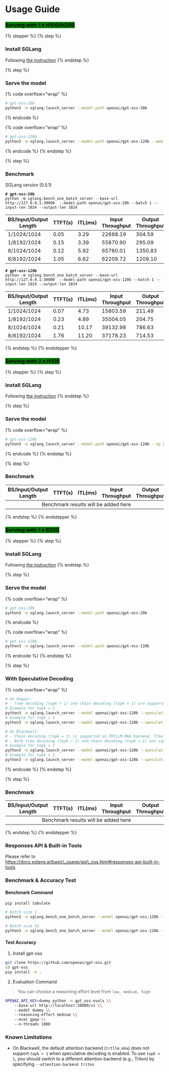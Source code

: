 # Usage Guide

### <mark style="background-color:green;">Serving with 1 x H100/H200</mark>

{% stepper %}
{% step %}
### Install SGLang

Following [the instruction](https://app.gitbook.com/o/TvLfyTxdRQeudJH7e5QW/s/FFtIWT8LEMaYiYzz0p8P/~/changes/11/sglang-cookbook/installation/nvidia-h-series-a-series-and-rtx-gpus)
{% endstep %}

{% step %}
### Serve the model

{% code overflow="wrap" %}
```bash
# gpt-oss-20b
python3 -m sglang.launch_server --model-path openai/gpt-oss-20b
```
{% endcode %}

{% code overflow="wrap" %}
```bash
# gpt-oss-120b
python3 -m sglang.launch_server --model-path openai/gpt-oss-120b --mem-fraction-static 0.95
```
{% endcode %}
{% endstep %}

{% step %}
### Benchmark

SGLang version (0.5.1)

<pre class="language-bash" data-overflow="wrap"><code class="lang-bash"><strong># gpt-oss-20b
</strong>python -m sglang.bench_one_batch_server --base-url http://127.0.0.1:30000  --model-path openai/gpt-oss-20b --batch 1 --input-len 1024 --output-len 1024 
</code></pre>

<table><thead><tr><th width="209.78515625">BS/Input/Output Length</th><th width="109.6328125">TTFT(s)</th><th width="101.75390625">ITL(ms)</th><th>Input Throughput</th><th>Output Throughput</th></tr></thead><tbody><tr><td>1/1024/1024</td><td>0.05</td><td>3.29</td><td>22668.19</td><td>304.59</td></tr><tr><td>1/8192/1024</td><td>0.15</td><td>3.39</td><td>55870.90</td><td>295.09</td></tr><tr><td>8/1024/1024</td><td>0.12</td><td>5.92</td><td>65760.01</td><td>1350.83</td></tr><tr><td>8/8192/1024</td><td>1.05</td><td>6.62</td><td>62209.72</td><td>1209.10</td></tr></tbody></table>

<pre class="language-bash" data-overflow="wrap"><code class="lang-bash"><strong># gpt-oss-120b
</strong>python -m sglang.bench_one_batch_server --base-url http://127.0.0.1:30000  --model-path openai/gpt-oss-120b --batch 1 --input-len 1024 --output-len 1024 
</code></pre>

<table><thead><tr><th width="209.78515625">BS/Input/Output Length</th><th width="109.6328125">TTFT(s)</th><th width="101.75390625">ITL(ms)</th><th>Input Throughput</th><th>Output Throughput</th></tr></thead><tbody><tr><td>1/1024/1024</td><td>0.07</td><td>4.73</td><td>15803.59</td><td>211.49</td></tr><tr><td>1/8192/1024</td><td>0.23</td><td>4.89</td><td>35004.05</td><td>204.75</td></tr><tr><td>8/1024/1024</td><td>0.21</td><td>10.17</td><td>39132.98</td><td>786.63</td></tr><tr><td>8/8192/1024</td><td>1.76</td><td>11.20</td><td>37178.23</td><td>714.53</td></tr></tbody></table>
{% endstep %}
{% endstepper %}

### <mark style="background-color:green;">Serving with 2 x H100</mark>

{% stepper %}
{% step %}
### Install SGLang

Following [the instruction](https://app.gitbook.com/o/TvLfyTxdRQeudJH7e5QW/s/FFtIWT8LEMaYiYzz0p8P/~/changes/11/sglang-cookbook/installation/nvidia-h-series-a-series-and-rtx-gpus)
{% endstep %}

{% step %}
### Serve the model

{% code overflow="wrap" %}
```bash
# gpt-oss-120b
python3 -m sglang.launch_server --model-path openai/gpt-oss-120b --tp 2
```
{% endcode %}
{% endstep %}

{% step %}
### Benchmark

<table><thead><tr><th width="209.78515625">BS/Input/Output Length</th><th width="109.6328125">TTFT(s)</th><th width="101.75390625">ITL(ms)</th><th>Input Throughput</th><th>Output Throughput</th></tr></thead><tbody><tr><td colspan="5" style="text-align: center;">Benchmark results will be added here</td></tr></tbody></table>
{% endstep %}
{% endstepper %}

### <mark style="background-color:green;">Serving with 1 x B200</mark>

{% stepper %}
{% step %}
### Install SGLang

Following [the instruction](../installation/nvidia-blackwell-gpus.md)
{% endstep %}

{% step %}
### Serve the model

{% code overflow="wrap" %}
```bash
# gpt-oss-20b
python3 -m sglang.launch_server --model-path openai/gpt-oss-20b
```
{% endcode %}

{% code overflow="wrap" %}
```bash
# gpt-oss-120b
python3 -m sglang.launch_server --model-path openai/gpt-oss-120b
```
{% endcode %}
{% endstep %}

{% step %}
### With Speculative Decoding

{% code overflow="wrap" %}
```bash
# On Hopper:
# - Tree decoding (topk > 1) and chain decoding (topk = 1) are supported on both FA3 and Triton backends.
# Example for topk = 1
python3 -m sglang.launch_server --model openai/gpt-oss-120b --speculative-algorithm EAGLE3 --speculative-draft-model-path lmsys/EAGLE3-gpt-oss-120b-bf16 --speculative-num-steps 3 --speculative-eagle-topk 1 --speculative-num-draft-tokens 4 --tp 4
# Example for topk > 1
python3 -m sglang.launch_server --model openai/gpt-oss-120b --speculative-algorithm EAGLE3 --speculative-draft-model-path lmsys/EAGLE3-gpt-oss-120b-bf16 --speculative-num-steps 5 --speculative-eagle-topk 4 --speculative-num-draft-tokens 8 --tp 4

# On Blackwell:
# - Chain decoding (topk = 1) is supported on TRTLLM-MHA backend. Tree decoding (topk > 1) is in progress, stay tuned!
# - Both tree decoding (topk > 1) and chain decoding (topk = 1) are supported on the Triton backend.
# Example for topk = 1
python3 -m sglang.launch_server --model openai/gpt-oss-120b --speculative-algo EAGLE3 --speculative-draft lmsys/EAGLE3-gpt-oss-120b-bf16 --speculative-num-steps 3 --speculative-eagle-topk 1 --speculative-num-draft-tokens 4 --tp 4
# Example for topk > 1
python3 -m sglang.launch_server --model openai/gpt-oss-120b --speculative-algo EAGLE3 --speculative-draft lmsys/EAGLE3-gpt-oss-120b-bf16 --speculative-num-steps 5 --speculative-eagle-topk 4 --speculative-num-draft-tokens 8 --attention-backend triton --tp 4
```
{% endcode %}
{% endstep %}

{% step %}
### Benchmark

<table><thead><tr><th width="209.78515625">BS/Input/Output Length</th><th width="109.6328125">TTFT(s)</th><th width="101.75390625">ITL(ms)</th><th>Input Throughput</th><th>Output Throughput</th></tr></thead><tbody><tr><td colspan="5" style="text-align: center;">Benchmark results will be added here</td></tr></tbody></table>
{% endstep %}
{% endstepper %}

### Responses API & Built-in Tools

Please refer to https://docs.sglang.ai/basic\_usage/gpt\_oss.html#responses-api-built-in-tools

### Benchmark & Accuracy Test

#### Benchmark Command

```bash
pip install tabulate

# Batch size 1
python3 -m sglang.bench_one_batch_server --model openai/gpt-oss-120b --base-url http://localhost:30000 --batch-size 1 --input-len 1024 --output-len 512

# Batch size 32
python3 -m sglang.bench_one_batch_server --model openai/gpt-oss-120b --base-url http://localhost:30000 --batch-size 32 --input-len 1024 8192 --output-len 512 --show-report
```

#### Test Accuracy

1. Install gpt-oss

```bash
git clone https://github.com/openai/gpt-oss.git
cd gpt-oss
pip install -e .
```

2. Evaluation Command

> You can choose a reasoning effort level from `low, medium, high`

```bash
OPENAI_API_KEY=dummy python -m gpt_oss.evals \\
    --base-url http://localhost:30000/v1 \\
    --model dummy \\
    --reasoning-effort medium \\
    --eval gpqa \\
    --n-threads 1000
```

### Known Limitations

* On Blackwell, the default attention backend (`trtllm_mha`) does not support `topk > 1` when speculative decoding is enabled. To use `topk > 1`, you should switch to a different attention backend (e.g., Triton) by specifying `--attention-backend triton`

